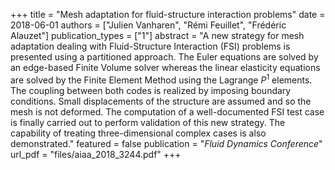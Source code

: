 +++
title = "Mesh adaptation for fluid-structure interaction problems"
date = 2018-06-01
authors = ["Julien Vanharen", "Rémi Feuillet", "Frédéric Alauzet"]
publication_types = ["1"]
abstract = "A new strategy for mesh adaptation dealing with Fluid-Structure Interaction (FSI) problems is presented using a partitioned approach. The Euler equations are solved by an edge-based Finite Volume solver whereas the linear elasticity equations are solved by the Finite Element Method using the Lagrange $P^1$ elements. The coupling between both codes is realized by imposing boundary conditions. Small displacements of the structure are assumed and so the mesh is not deformed. The computation of a well-documented FSI test case is finally carried out to perform validation of this new strategy. The capability of treating three-dimensional complex cases is also demonstrated."
featured = false
publication = "*Fluid Dynamics Conference*"
url_pdf = "files/aiaa_2018_3244.pdf"
+++

